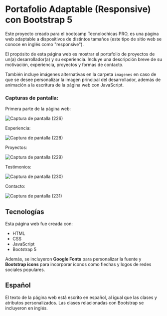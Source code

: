 # Portafolio Adaptable (Responsive) con Bootstrap 5

Este proyecto creado para el bootcamp Tecnolochicas PRO, es una página web adaptable a dispositivos de distintos tamaños (este tipo de sitio web se conoce en inglés como "responsive"). 

El propósito de esta página web es mostrar el portafolio de proyectos de un(a) desarrollador(a) y su experiencia. Incluye una descripción breve de su motivación, experiencia, proyectos y formas de contacto. 

También incluye imágenes alternativas en la carpeta `imagenes` en caso de que se desee personalizar la imagen principal del desarrollador, además de animación a la escritura de la página web con JavaScript.

### Capturas de pantalla:

Primera parte de la página web:

![Captura de pantalla (226)](https://github.com/EugeniaFu/PortafolioTecnolochicas/assets/131729804/0d032e4c-071f-4bf4-9ff8-05074ccf568e)

Experiencia:

![Captura de pantalla (228)](https://github.com/EugeniaFu/PortafolioTecnolochicas/assets/131729804/ab119b8d-1c48-4d6f-a08a-ec0f64964127)

Proyectos:

![Captura de pantalla (229)](https://github.com/EugeniaFu/PortafolioTecnolochicas/assets/131729804/fc226e91-e1ab-4ad1-a9f4-28c116fa921d)

Testimonios:

![Captura de pantalla (230)](https://github.com/EugeniaFu/PortafolioTecnolochicas/assets/131729804/25d92477-850c-4085-a522-a608e2da8788)

Contacto:

![Captura de pantalla (231)](https://github.com/EugeniaFu/PortafolioTecnolochicas/assets/131729804/4f612c1d-f3df-4b4b-879d-10271fd7a9ce)

## Tecnologías

Esta página web fue creada con:

* HTML
* CSS
* JavaScript 
* Bootstrap 5

Además, se incluyeron **Google Fonts** para personalizar la fuente y **Bootstrap icons** para incorporar íconos como flechas y logos de redes sociales populares. 

## Español

El texto de la página web está escrito en español, al igual que las clases y atributos personalizados. Las clases relacionadas con Bootstrap se incluyeron en inglés.


